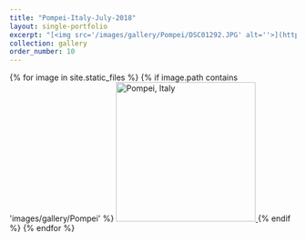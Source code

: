 ```yaml
---
title: "Pompei-Italy-July-2018"
layout: single-portfolio
excerpt: "[<img src='/images/gallery/Pompei/DSC01292.JPG' alt=''>](https://nt-hung.github.io/gallery/Pompei)"
collection: gallery
order_number: 10
---
```

<p float="left">   
{% for image in site.static_files %}
{% if image.path contains 'images/gallery/Pompei' %}
<a href='{{ site.baseurl }}{{ image.path }}'>
    <img 
        src='{{ site.baseurl }}{{ image.path }}'
        alt="Pompei, Italy" width="245" title="Pompei, Italy"
    >
</a>
{% endif %}
{% endfor %}
</p>
<!-- [Poster](/files/pdf/research/PolMeth 2019 Poster.pdf){: .btn--research} -->
